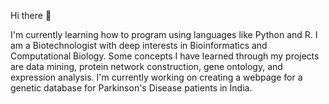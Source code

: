 Hi there 👋

<!--
**DhruvRamgire/DhruvRamgire** is a ✨ _special_ ✨ repository because its `README.md` (this file) appears on your GitHub profile.

Here are some ideas to get you started:

- 🔭 I’m currently working on ...
- 🌱 I’m currently learning ...
- 👯 I’m looking to collaborate on ...
- 🤔 I’m looking for help with ...
- 💬 Ask me about ...
- 📫 How to reach me: ...
- 😄 Pronouns: ...
- ⚡ Fun fact: ...
--> I'm currently learning how to program using languages like Python and R. I am a Biotechnologist with deep interests in Bioinformatics and Computational Biology. Some concepts I have learned through my projects are data mining, protein network construction, gene ontology, and expression analysis. I'm currently working on creating a webpage for a genetic database for Parkinson's Disease patients in India.
